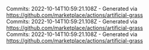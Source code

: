 Commits: 2022-10-14T10:59:21.108Z - Generated via https://github.com/marketplace/actions/artificial-grass
<br>
Commits: 2022-10-14T10:59:21.108Z - Generated via https://github.com/marketplace/actions/artificial-grass
<br>
Commits: 2022-10-14T10:59:21.108Z - Generated via https://github.com/marketplace/actions/artificial-grass
<br>
